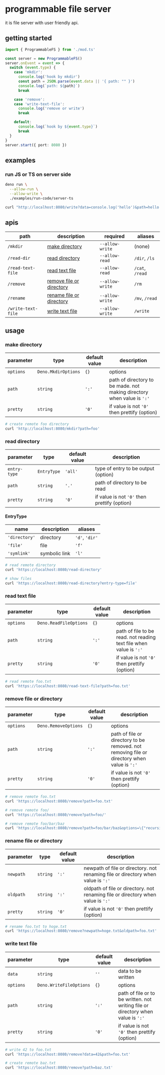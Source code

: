 # programmable file server

it is file server with user friendly api.

## getting started

```ts
import { ProgrammableFS } from './mod.ts'

const server = new ProgrammableFS()
server.onEvent = event => {
  switch (event.type) {
    case 'mkdir':
      console.log('hook by mkdir')
      const path = JSON.parse(event.data || '{ path: "" }')
      console.log(`path: ${path}`)
      break

    case 'remove':
    case 'write-text-file':
      console.log('remove or write')
      break

    default:
      console.log(`hook by ${event.type}`)
      break
  }
}
server.start({ port: 8080 })
```

## examples

### run JS or TS on server side

```sh
deno run \
  --allow-run \
  --allow-write \
  ./examples/run-code/server-ts
```

```sh
curl "http://localhost:8080/write?data=console.log('hello')&path=hello.js"
```

## apis

| path | description | required | aliases |
| --- | --- | --- | --- |
| `/mkdir` | [make directory](#make-directory) | `--allow-write` | (none) |
| `/read-dir` | [read directory](#read-directory) | `--allow-read`  | `/dir`, `/ls` |
| `/read-text-file` | [read text file](#read-text-file) | `--allow-read` | `/cat`, `/read` |
| `/remove` | [remove file or directory](#remove-file-or-directory) | `--allow-write` | `/rm` |
| `/rename` | [rename file or directory](#rename-file-or-directory) | `--allow-write` | `/mv`, `/read` |
| `/write-text-file` | [write text file](#write-text-file) | `--allow-write` | `/write` |

## usage

### make directory

| parameter | type | default value | description |
| --- | --- | --- | --- |
| `options` | `Deno.MkdirOptions` | `{}` | options |
| `path` | `string` | `':'` | path of directory to be made. not making directory when value is `':'` |
| `pretty` | `string` | `'0'` | if value is not `'0'` then prettify (option) |

```sh
# create remote foo directory
curl 'http://localhost:8080/mkdir?path=foo'
```

### read directory

| parameter | type | default value | description |
| --- | --- | --- | --- |
| `entry-type` | `EntryType` | `'all'` | type of entry to be output (option) |
| `path` | `string` | `'.'` | path of directory to be read |
| `pretty` | `string` | `'0'` | if value is not `'0'` then prettify (option) |

#### EntryType

| name | description | aliases |
| --- | --- | --- |
| `'directory'` | directory | `'d'`, `'dir'` |
| `'file'` | file | `'f'` |
| `'symlink'` | symbolic link | `'l'` |

```sh
# read remote directory
curl 'https://localhost:8080/read-directory'

# show files
curl 'https://localhost:8080/read-directory?entry-type=file'
```

### read text file

| parameter | type | default value | description |
| --- | --- | --- | --- |
| `options` | `Deno.ReadFileOptions` | `{}` | options |
| `path` | `string` | `':'` | path of file to be read. not reading text file when value is `':'` |
| `pretty` | `string` | `'0'` | if value is not `'0'` then prettify (option) |

```sh
# read remote foo.txt
curl 'https://localhost:8080/read-text-file?path=foo.txt'
```

### remove file or directory

| parameter | type | default value | description |
| --- | --- | --- | --- |
| `options` | `Deno.RemoveOptions` | `{}` | options |
| `path` | `string` | `':'` | path of file or directory to be removed. not removing file or directory when value is `':'` |
| `pretty` | `string` | `'0'` | if value is not `'0'` then prettify (option) |

```sh
# remove remote foo.txt
curl 'https://localhost:8080/remove?path=foo.txt'

# remove remote foo/
curl 'https://localhost:8080/remove?path=foo/'

# remove remote foo/bar/baz
curl 'https://localhost:8080/remove?path=foo/bar/baz&options=\{"recursive":true\}'
```

### rename file or directory

| parameter | type | default value | description |
| --- | --- | --- | --- |
| `newpath` | `string` | `':'` | newpath of file or directory. not renaming file or directory when value is `':'` |
| `oldpath` | `string` | `':'` | oldpath of file or directory. not renaming file or directory when value is `':'` |
| `pretty` | `string` | `'0'` | if value is not `'0'` then prettify (option) |

```sh
# rename foo.txt to hoge.txt
curl 'https://localhost:8080/remove?newpath=hoge.txt&oldpath=foo.txt'
```

### write text file

| parameter | type | default value | description |
| --- | --- | --- | --- |
| `data` | `string` | `''` | data to be written |
| `options` | `Deno.WriteFileOptions` | `{}` | options |
| `path` | `string` | `':'` | path of file or to be written. not writing file or directory when value is `':'` |
| `pretty` | `string` | `'0'` | if value is not `'0'` then prettify (option) |

```sh
# write 42 to foo.txt
curl 'https://localhost:8080/remove?data=42&path=foo.txt'

# create remote baz.txt
curl 'https://localhost:8080/remove?path=baz.txt'
```
